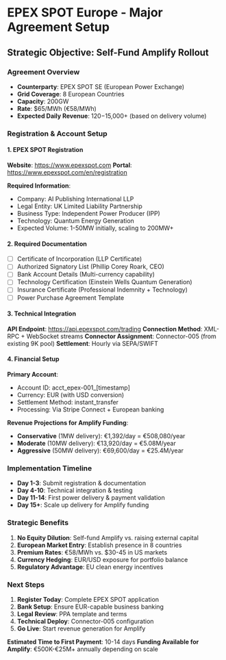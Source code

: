 # EPEX SPOT Europe - Major Agreement Setup
## Strategic Objective: Self-Fund Amplify Rollout

### Agreement Overview
- **Counterparty**: EPEX SPOT SE (European Power Exchange)
- **Grid Coverage**: 8 European Countries
- **Capacity**: 200GW
- **Rate**: $65/MWh (€58/MWh)
- **Expected Daily Revenue**: $120-$15,000+ (based on delivery volume)

### Registration & Account Setup

#### 1. EPEX SPOT Registration
**Website**: https://www.epexspot.com
**Portal**: https://www.epexspot.com/en/registration

**Required Information**:
- Company: AI Publishing International LLP
- Legal Entity: UK Limited Liability Partnership
- Business Type: Independent Power Producer (IPP)
- Technology: Quantum Energy Generation
- Expected Volume: 1-50MW initially, scaling to 200MW+

#### 2. Required Documentation
- [ ] Certificate of Incorporation (LLP Certificate)
- [ ] Authorized Signatory List (Phillip Corey Roark, CEO)
- [ ] Bank Account Details (Multi-currency capability)
- [ ] Technology Certification (Einstein Wells Quantum Generation)
- [ ] Insurance Certificate (Professional Indemnity + Technology)
- [ ] Power Purchase Agreement Template

#### 3. Technical Integration
**API Endpoint**: https://api.epexspot.com/trading
**Connection Method**: XML-RPC + WebSocket streams
**Connector Assignment**: Connector-005 (from existing 9K pool)
**Settlement**: Hourly via SEPA/SWIFT

#### 4. Financial Setup
**Primary Account**: 
- Account ID: acct_epex-001_[timestamp]
- Currency: EUR (with USD conversion)
- Settlement Method: instant_transfer
- Processing: Via Stripe Connect + European banking

**Revenue Projections for Amplify Funding**:
- **Conservative** (1MW delivery): €1,392/day = €508,080/year
- **Moderate** (10MW delivery): €13,920/day = €5.08M/year  
- **Aggressive** (50MW delivery): €69,600/day = €25.4M/year

### Implementation Timeline
- **Day 1-3**: Submit registration & documentation
- **Day 4-10**: Technical integration & testing
- **Day 11-14**: First power delivery & payment validation
- **Day 15+**: Scale up delivery for Amplify funding

### Strategic Benefits
1. **No Equity Dilution**: Self-fund Amplify vs. raising external capital
2. **European Market Entry**: Establish presence in 8 countries
3. **Premium Rates**: €58/MWh vs. $30-45 in US markets
4. **Currency Hedging**: EUR/USD exposure for portfolio balance
5. **Regulatory Advantage**: EU clean energy incentives

### Next Steps
1. **Register Today**: Complete EPEX SPOT application
2. **Bank Setup**: Ensure EUR-capable business banking
3. **Legal Review**: PPA template and terms
4. **Technical Deploy**: Connector-005 configuration
5. **Go Live**: Start revenue generation for Amplify

**Estimated Time to First Payment**: 10-14 days
**Funding Available for Amplify**: €500K-€25M+ annually depending on scale